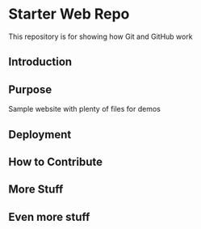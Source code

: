 # Starter Web Repo

This repository is for showing how Git and GitHub work

## Introduction

## Purpose

Sample website with plenty of files for demos

## Deployment

## How to Contribute

## More Stuff

## Even more stuff

